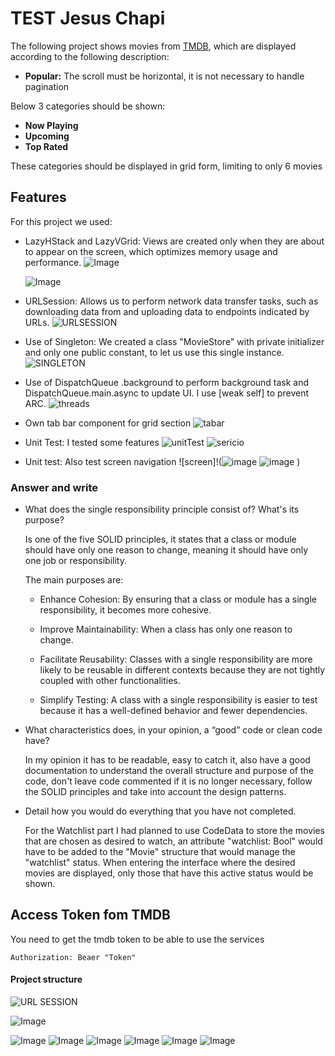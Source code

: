  # TEST Jesus Chapi

The following project shows movies from [TMDB](https://awesomeopensource.com/project/elangosundar/awesome-README-templates), which are displayed according to the following description:

- **Popular:** The scroll must be horizontal, it is not necessary to handle pagination

Below 3 categories should be shown:
- **Now Playing** 
- **Upcoming** 
- **Top Rated** 

These categories should be displayed in grid form, limiting to only 6 movies
## Features
For this project we used:
- LazyHStack and LazyVGrid: Views are created only when they are about to appear on the screen, which optimizes memory usage and performance.
    ![Image](https://i.ibb.co/Xb0vJxn/Captura-de-pantalla-2024-09-14-a-la-s-6-05-27-p-m.png)

    ![Image](https://i.ibb.co/mS2jN0x/Captura-de-pantalla-2024-09-14-a-la-s-6-06-03-p-m.png)
- URLSession: Allows us to perform network data transfer tasks, such as downloading data from and uploading data to endpoints indicated by URLs.
    ![URLSESSION](https://i.ibb.co/DGkTwp5/Captura-de-pantalla-2024-09-14-a-la-s-6-13-01-p-m.png)
- Use of Singleton: We created a class "MovieStore" with private initializer and only one public constant, to let us use this single instance.
    ![SINGLETON](https://i.ibb.co/6WRTDm7/Captura-de-pantalla-2024-09-14-a-la-s-6-18-44-p-m.png)
- Use of DispatchQueue .background to perform background task and  DispatchQueue.main.async to update UI. I use [weak self] to prevent ARC.
    ![threads](http://imgfz.com/i/2CLnEHM.png)
- Own tab bar component for grid section
    ![tabar](https://i.ibb.co/KwBJ8Rm/Captura-de-pantalla-2024-09-14-a-la-s-6-28-58-p-m.png)
- Unit Test: I tested some features
    ![unitTest](http://imgfz.com/i/Am4DlYg.png)
    ![sericio](http://imgfz.com/i/OcnXI0Q.png)
- Unit test: Also test screen navigation
    ![screen]!(![image](https://github.com/user-attachments/assets/663bad82-bc61-4df1-94c2-c4b616fc5c4f)
![image](https://github.com/user-attachments/assets/663bad82-bc61-4df1-94c2-c4b616fc5c4f)
)

### Answer and write 

- What does the single responsibility principle consist of? What's its purpose?

    Is one of the five SOLID principles, it states that a class or module should have only one reason to change, meaning it should have only one job or responsibility.

    The main purposes are:

    - Enhance Cohesion: By ensuring that a class or module has a single responsibility, it becomes more cohesive. 

    - Improve Maintainability: When a class has only one reason to change.

    - Facilitate Reusability: Classes with a single responsibility are more likely to be reusable in different contexts because they are not tightly coupled with other functionalities.

    - Simplify Testing: A class with a single responsibility is easier to test because it has a well-defined behavior and fewer dependencies. 

- What characteristics does, in your opinion, a “good” code or clean code have?

    In my opinion it has to be readable, easy to catch it, also have a good documentation to understand the overall structure and purpose of the code, don't leave code commented if it is no longer necessary, follow the SOLID principles and take into account the design patterns.

- Detail how you would do everything that you have not completed.

    For the Watchlist part I had planned to use CodeData to store the movies that are chosen as desired to watch, an attribute "watchlist: Bool" would have to be added to the "Movie" structure that would manage the "watchlist" status. When entering the interface where the desired movies are displayed, only those that have this active status would be shown.

    
## Access Token fom TMDB 

You need to get the tmdb token to be able to use the services

`Authorization: Beaer "Token"`




#### Project structure

![URL SESSION](https://subir-imagen.com/images/2024/09/14/Captura-de-pantalla-2024-09-14-a-las-1.24.49p.m..png)

![Image](https://subir-imagen.com/images/2024/09/14/2bf85107-4463-47f1-99a6-2fedc094075f.jpeg)

![Image](https://subir-imagen.com/images/2024/09/14/9a283d1e-238e-4937-bff0-94e019b24133.jpeg)
![Image](https://subir-imagen.com/images/2024/09/14/28a8cfb4-25b8-49af-af1a-3dea17623e5e.jpeg)
![Image](https://subir-imagen.com/images/2024/09/14/39fbb536-83ec-4ca9-aab6-3aea733cfc4d.jpeg)
![Image](https://subir-imagen.com/images/2024/09/14/58e95d12-1625-4b7d-8537-8dad08ccceda.jpeg)
![Image](https://dl.imgdrop.io/file/aed8b140-8472-4813-922b-7ce35ef93c9e/2024/09/14/a798241f-9f32-4b8a-809b-e2c784fdcd294e95d114d15e9b2b.jpeg)
![Image](https://dl.imgdrop.io/file/aed8b140-8472-4813-922b-7ce35ef93c9e/2024/09/14/d1f33f87-1e75-4439-851b-f91ffb9cf4908f01792619023a7b.jpeg)
